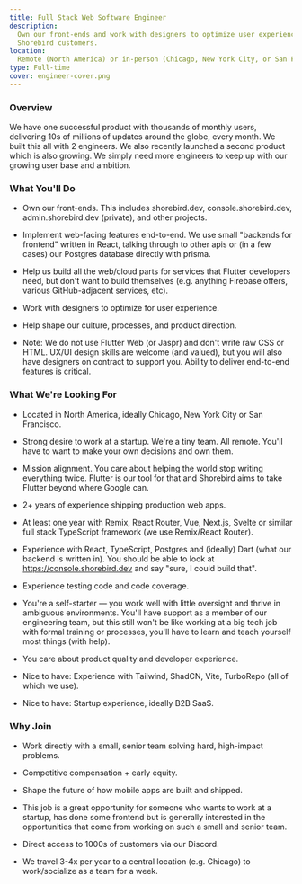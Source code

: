 ```yaml
---
title: Full Stack Web Software Engineer
description:
  Own our front-ends and work with designers to optimize user experience for
  Shorebird customers.
location:
  Remote (North America) or in-person (Chicago, New York City, or San Francisco)
type: Full-time
cover: engineer-cover.png
---
```


<!-- cspell:words jaspr -->

### Overview

We have one successful product with thousands of monthly users, delivering 10s
of millions of updates around the globe, every month. We built this all with 2
engineers. We also recently launched a second product which is also growing. We
simply need more engineers to keep up with our growing user base and ambition.

### What You'll Do

- Own our front-ends. This includes shorebird.dev, console.shorebird.dev,
  admin.shorebird.dev (private), and other projects.

- Implement web-facing features end-to-end. We use small "backends for frontend"
  written in React, talking through to other apis or (in a few cases) our
  Postgres database directly with prisma.

- Help us build all the web/cloud parts for services that Flutter developers
  need, but don't want to build themselves (e.g. anything Firebase offers,
  various GitHub-adjacent services, etc).

- Work with designers to optimize for user experience.

- Help shape our culture, processes, and product direction.

- Note: We do not use Flutter Web (or Jaspr) and don't write raw CSS or HTML.
  UX/UI design skills are welcome (and valued), but you will also have designers
  on contract to support you. Ability to deliver end-to-end features is
  critical.

### What We're Looking For

- Located in North America, ideally Chicago, New York City or San Francisco.

- Strong desire to work at a startup. We're a tiny team. All remote. You'll have
  to want to make your own decisions and own them.

- Mission alignment. You care about helping the world stop writing everything
  twice. Flutter is our tool for that and Shorebird aims to take Flutter beyond
  where Google can.

- 2+ years of experience shipping production web apps.

- At least one year with Remix, React Router, Vue, Next.js, Svelte or similar
  full stack TypeScript framework (we use Remix/React Router).

- Experience with React, TypeScript, Postgres and (ideally) Dart (what our
  backend is written in). You should be able to look at
  https://console.shorebird.dev and say "sure, I could build that".

- Experience testing code and code coverage.

- You're a self-starter — you work well with little oversight and thrive in
  ambiguous environments. You'll have support as a member of our engineering
  team, but this still won't be like working at a big tech job with formal
  training or processes, you'll have to learn and teach yourself most things
  (with help).

- You care about product quality and developer experience.

- Nice to have: Experience with Tailwind, ShadCN, Vite, TurboRepo (all of which
  we use).

- Nice to have: Startup experience, ideally B2B SaaS.

### Why Join

- Work directly with a small, senior team solving hard, high-impact problems.

- Competitive compensation + early equity.

- Shape the future of how mobile apps are built and shipped.

- This job is a great opportunity for someone who wants to work at a startup,
  has done some frontend but is generally interested in the opportunities that
  come from working on such a small and senior team.

- Direct access to 1000s of customers via our Discord.

- We travel 3-4x per year to a central location (e.g. Chicago) to work/socialize
  as a team for a week.
